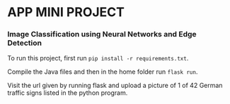 # APP MINI PROJECT

### Image Classification using Neural Networks and Edge Detection

To run this project, first run `pip install -r requirements.txt`.

Compile the Java files and then in the home folder run `flask run`.

Visit the url given by running flask and upload a picture of 1 of 42 German traffic signs listed in the python program.